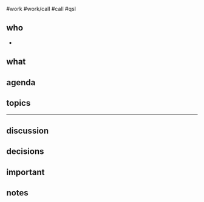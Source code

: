 
#work #work/call #call #qsl 

## who

- 

## what

## agenda

## topics

---

## discussion

## decisions

## important

## notes